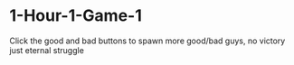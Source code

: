 # 1-Hour-1-Game-1

Click the good and bad buttons to spawn more good/bad guys, no victory just eternal struggle
